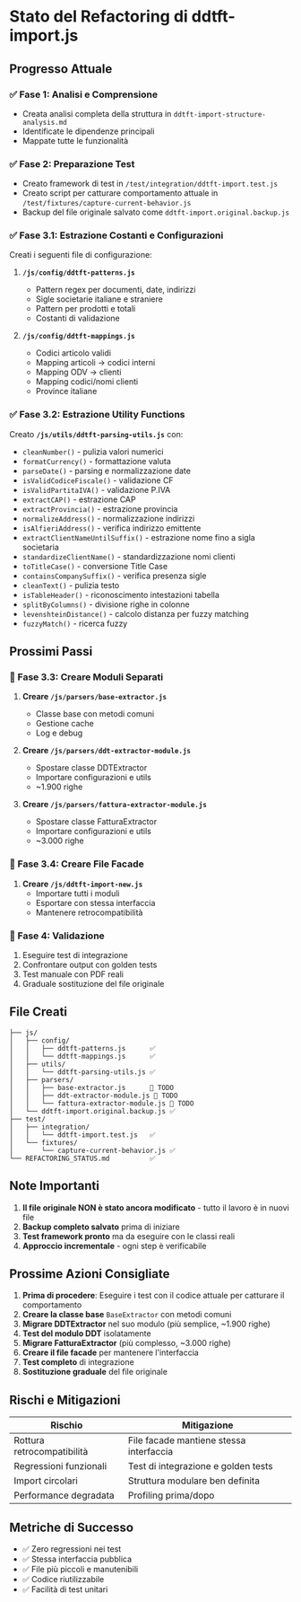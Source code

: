 # Stato del Refactoring di ddtft-import.js

## Progresso Attuale

### ✅ Fase 1: Analisi e Comprensione
- Creata analisi completa della struttura in `ddtft-import-structure-analysis.md`
- Identificate le dipendenze principali
- Mappate tutte le funzionalità

### ✅ Fase 2: Preparazione Test
- Creato framework di test in `/test/integration/ddtft-import.test.js`
- Creato script per catturare comportamento attuale in `/test/fixtures/capture-current-behavior.js`
- Backup del file originale salvato come `ddtft-import.original.backup.js`

### ✅ Fase 3.1: Estrazione Costanti e Configurazioni
Creati i seguenti file di configurazione:

1. **`/js/config/ddtft-patterns.js`**
   - Pattern regex per documenti, date, indirizzi
   - Sigle societarie italiane e straniere
   - Pattern per prodotti e totali
   - Costanti di validazione

2. **`/js/config/ddtft-mappings.js`**
   - Codici articolo validi
   - Mapping articoli → codici interni
   - Mapping ODV → clienti
   - Mapping codici/nomi clienti
   - Province italiane

### ✅ Fase 3.2: Estrazione Utility Functions
Creato **`/js/utils/ddtft-parsing-utils.js`** con:
- `cleanNumber()` - pulizia valori numerici
- `formatCurrency()` - formattazione valuta
- `parseDate()` - parsing e normalizzazione date
- `isValidCodiceFiscale()` - validazione CF
- `isValidPartitaIVA()` - validazione P.IVA
- `extractCAP()` - estrazione CAP
- `extractProvincia()` - estrazione provincia
- `normalizeAddress()` - normalizzazione indirizzi
- `isAlfieriAddress()` - verifica indirizzo emittente
- `extractClientNameUntilSuffix()` - estrazione nome fino a sigla societaria
- `standardizeClientName()` - standardizzazione nomi clienti
- `toTitleCase()` - conversione Title Case
- `containsCompanySuffix()` - verifica presenza sigle
- `cleanText()` - pulizia testo
- `isTableHeader()` - riconoscimento intestazioni tabella
- `splitByColumns()` - divisione righe in colonne
- `levenshteinDistance()` - calcolo distanza per fuzzy matching
- `fuzzyMatch()` - ricerca fuzzy

## Prossimi Passi

### 🔄 Fase 3.3: Creare Moduli Separati
1. **Creare `/js/parsers/base-extractor.js`**
   - Classe base con metodi comuni
   - Gestione cache
   - Log e debug

2. **Creare `/js/parsers/ddt-extractor-module.js`**
   - Spostare classe DDTExtractor
   - Importare configurazioni e utils
   - ~1.900 righe

3. **Creare `/js/parsers/fattura-extractor-module.js`**
   - Spostare classe FatturaExtractor  
   - Importare configurazioni e utils
   - ~3.000 righe

### 🔄 Fase 3.4: Creare File Facade
1. **Creare `/js/ddtft-import-new.js`**
   - Importare tutti i moduli
   - Esportare con stessa interfaccia
   - Mantenere retrocompatibilità

### 🔄 Fase 4: Validazione
1. Eseguire test di integrazione
2. Confrontare output con golden tests
3. Test manuale con PDF reali
4. Graduale sostituzione del file originale

## File Creati

```
├── js/
│   ├── config/
│   │   ├── ddtft-patterns.js      ✅
│   │   └── ddtft-mappings.js      ✅
│   ├── utils/
│   │   └── ddtft-parsing-utils.js ✅
│   ├── parsers/
│   │   ├── base-extractor.js      🔄 TODO
│   │   ├── ddt-extractor-module.js 🔄 TODO
│   │   └── fattura-extractor-module.js 🔄 TODO
│   └── ddtft-import.original.backup.js ✅
├── test/
│   ├── integration/
│   │   └── ddtft-import.test.js   ✅
│   └── fixtures/
│       └── capture-current-behavior.js ✅
└── REFACTORING_STATUS.md          ✅
```

## Note Importanti

1. **Il file originale NON è stato ancora modificato** - tutto il lavoro è in nuovi file
2. **Backup completo salvato** prima di iniziare
3. **Test framework pronto** ma da eseguire con le classi reali
4. **Approccio incrementale** - ogni step è verificabile

## Prossime Azioni Consigliate

1. **Prima di procedere**: Eseguire i test con il codice attuale per catturare il comportamento
2. **Creare la classe base** `BaseExtractor` con metodi comuni
3. **Migrare DDTExtractor** nel suo modulo (più semplice, ~1.900 righe)
4. **Test del modulo DDT** isolatamente
5. **Migrare FatturaExtractor** (più complesso, ~3.000 righe)
6. **Creare il file facade** per mantenere l'interfaccia
7. **Test completo** di integrazione
8. **Sostituzione graduale** del file originale

## Rischi e Mitigazioni

| Rischio | Mitigazione |
|---------|-------------|
| Rottura retrocompatibilità | File facade mantiene stessa interfaccia |
| Regressioni funzionali | Test di integrazione e golden tests |
| Import circolari | Struttura modulare ben definita |
| Performance degradata | Profiling prima/dopo |

## Metriche di Successo

- ✅ Zero regressioni nei test
- ✅ Stessa interfaccia pubblica
- ✅ File più piccoli e manutenibili
- ✅ Codice riutilizzabile
- ✅ Facilità di test unitari